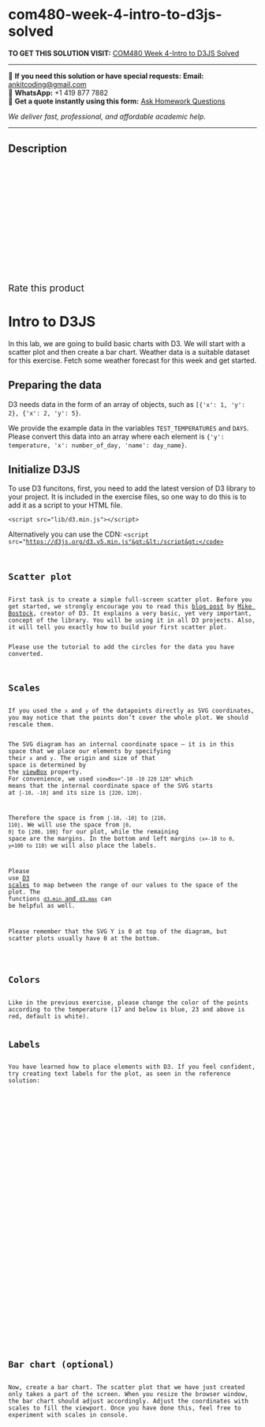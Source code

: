 # com480-week-4-intro-to-d3js-solved
**TO GET THIS SOLUTION VISIT:** [COM480 Week 4-Intro to D3JS Solved](https://www.ankitcodinghub.com/product/com480-week-4-intro-to-d3js-solved/)


---

📩 **If you need this solution or have special requests:** **Email:** ankitcoding@gmail.com  
📱 **WhatsApp:** +1 419 877 7882  
📄 **Get a quote instantly using this form:** [Ask Homework Questions](https://www.ankitcodinghub.com/services/ask-homework-questions/)

*We deliver fast, professional, and affordable academic help.*

---

<h2>Description</h2>



<div class="kk-star-ratings kksr-auto kksr-align-center kksr-valign-top" data-payload="{&quot;align&quot;:&quot;center&quot;,&quot;id&quot;:&quot;96768&quot;,&quot;slug&quot;:&quot;default&quot;,&quot;valign&quot;:&quot;top&quot;,&quot;ignore&quot;:&quot;&quot;,&quot;reference&quot;:&quot;auto&quot;,&quot;class&quot;:&quot;&quot;,&quot;count&quot;:&quot;0&quot;,&quot;legendonly&quot;:&quot;&quot;,&quot;readonly&quot;:&quot;&quot;,&quot;score&quot;:&quot;0&quot;,&quot;starsonly&quot;:&quot;&quot;,&quot;best&quot;:&quot;5&quot;,&quot;gap&quot;:&quot;4&quot;,&quot;greet&quot;:&quot;Rate this product&quot;,&quot;legend&quot;:&quot;0\/5 - (0 votes)&quot;,&quot;size&quot;:&quot;24&quot;,&quot;title&quot;:&quot;COM480 Week 4-Intro to D3JS Solved&quot;,&quot;width&quot;:&quot;0&quot;,&quot;_legend&quot;:&quot;{score}\/{best} - ({count} {votes})&quot;,&quot;font_factor&quot;:&quot;1.25&quot;}">

<div class="kksr-stars">

<div class="kksr-stars-inactive">
            <div class="kksr-star" data-star="1" style="padding-right: 4px">


<div class="kksr-icon" style="width: 24px; height: 24px;"></div>
        </div>
            <div class="kksr-star" data-star="2" style="padding-right: 4px">


<div class="kksr-icon" style="width: 24px; height: 24px;"></div>
        </div>
            <div class="kksr-star" data-star="3" style="padding-right: 4px">


<div class="kksr-icon" style="width: 24px; height: 24px;"></div>
        </div>
            <div class="kksr-star" data-star="4" style="padding-right: 4px">


<div class="kksr-icon" style="width: 24px; height: 24px;"></div>
        </div>
            <div class="kksr-star" data-star="5" style="padding-right: 4px">


<div class="kksr-icon" style="width: 24px; height: 24px;"></div>
        </div>
    </div>

<div class="kksr-stars-active" style="width: 0px;">
            <div class="kksr-star" style="padding-right: 4px">


<div class="kksr-icon" style="width: 24px; height: 24px;"></div>
        </div>
            <div class="kksr-star" style="padding-right: 4px">


<div class="kksr-icon" style="width: 24px; height: 24px;"></div>
        </div>
            <div class="kksr-star" style="padding-right: 4px">


<div class="kksr-icon" style="width: 24px; height: 24px;"></div>
        </div>
            <div class="kksr-star" style="padding-right: 4px">


<div class="kksr-icon" style="width: 24px; height: 24px;"></div>
        </div>
            <div class="kksr-star" style="padding-right: 4px">


<div class="kksr-icon" style="width: 24px; height: 24px;"></div>
        </div>
    </div>
</div>


<div class="kksr-legend" style="font-size: 19.2px;">
            <span class="kksr-muted">Rate this product</span>
    </div>
    </div>
<h1 id="intro-to-d3js">Intro to D3JS</h1>
In this lab, we are going to build basic charts with D3. We will start with a scatter plot and then create a bar chart. Weather data is a suitable dataset for this exercise. Fetch some weather forecast for this week and get started.

<h2 id="preparing-the-data">Preparing the data</h2>
D3 needs data in the form of an array of objects, such as&nbsp;<code>[{'x': 1, 'y': 2}, {'x': 2, 'y': 5}</code>.

We provide the example data in the variables&nbsp;<code>TEST_TEMPERATURES</code>&nbsp;and&nbsp;<code>DAYS</code>. Please convert this data into an array where each element is&nbsp;<code>{'y': temperature, 'x': number_of_day, 'name': day_name}</code>.

<h2 id="initialize-d3js">Initialize D3JS</h2>
To use D3 funcitons, first, you need to add the latest version of D3 library to your project. It is included in the exercise files, so one way to do this is to add it as a script to your HTML file.

<pre><code>&lt;script src="lib/d3.min.js"&gt;&lt;/script&gt;</code></pre>
Alternatively you can use the CDN:&nbsp;<code>&lt;script src="https://d3js.org/d3.v5.min.js"&gt;&lt;/script&gt;</code>

<h2 id="scatter-plot">Scatter plot</h2>
First task is to create a simple full-screen scatter plot. Before you get started, we strongly encourage you to read this&nbsp;<a href="https://bost.ocks.org/mike/join/">blog post</a>&nbsp;by&nbsp;<a href="https://bost.ocks.org/mike/">Mike Bostock</a>, creator of D3. It explains a very basic, yet very important, concept of the library. You will be using it in all D3 projects. Also, it will tell you exactly how to build your first scatter plot.

Please use the tutorial to add the circles for the data you have converted.

<h2 id="scales">Scales</h2>
If you used the&nbsp;<code>x</code>&nbsp;and&nbsp;<code>y</code>&nbsp;of the datapoints directly as SVG coordinates, you may notice that the points don’t cover the whole plot. We should rescale them.

The SVG diagram has an internal coordinate space – it is in this space that we place our elements by specifying their&nbsp;<code>x</code>&nbsp;and&nbsp;<code>y</code>. The origin and size of that space is determined by the&nbsp;<a href="https://developer.mozilla.org/en-US/docs/Web/SVG/Attribute/viewBox">viewBox</a>&nbsp;property. For convenience, we used&nbsp;<code>viewBox="-10 -10 220 120"</code>&nbsp;which means that the internal coordinate space of the SVG starts at&nbsp;<code>[-10, -10]</code>&nbsp;and its size is&nbsp;<code>[220, 120]</code>.

Therefore the space is from&nbsp;<code>[-10, -10]</code>&nbsp;to&nbsp;<code>[210, 110]</code>. We will use the space from&nbsp;<code>[0, 0]</code>&nbsp;to&nbsp;<code>[200, 100]</code>&nbsp;for our plot, while the remaining space are the margins. In the bottom and left margins&nbsp;<code>(x=-10 to 0, y=100 to 110)</code>&nbsp;we will also place the labels.

Please use&nbsp;<a href="https://github.com/d3/d3-scale/blob/master/README.md">D3 scales</a>&nbsp;to map between the range of our values to the space of the plot. The functions&nbsp;<a href="https://github.com/d3/d3-array#max"><code>d3.min</code>&nbsp;and&nbsp;<code>d3.max</code></a>&nbsp;can be helpful as well.

Please remember that the SVG Y is 0 at top of the diagram, but scatter plots usually have 0 at the bottom.

<img data-recalc-dims="1" decoding="async" data-src="https://i0.wp.com/mdn.mozillademos.org/files/224/Canvas_default_grid.png?w=320&amp;ssl=1" src="data:image/gif;base64,R0lGODlhAQABAAAAACH5BAEKAAEALAAAAAABAAEAAAICTAEAOw==" class="lazyload">

<h2 id="colors">Colors</h2>
Like in the previous exercise, please change the color of the points according to the temperature (17 and below is blue, 23 and above is red, default is white).

<h2 id="labels">Labels</h2>
You have learned how to place elements with D3. If you feel confident, try creating text labels for the plot, as seen in the reference solution:

<img decoding="async" data-src="task_images/scatter_plot_final.png" width="640" src="data:image/gif;base64,R0lGODlhAQABAAAAACH5BAEKAAEALAAAAAABAAEAAAICTAEAOw==" class="lazyload">

<h2 id="bar-chart-optional">Bar chart (optional)</h2>
Now, create a bar chart. The scatter plot that we have just created only takes a part of the screen. When you resize the browser window, the bar chart should adjust accordingly. Adjust the coordinates with scales to fill the viewport. Once you have done this, feel free to experiment with scales in console.
